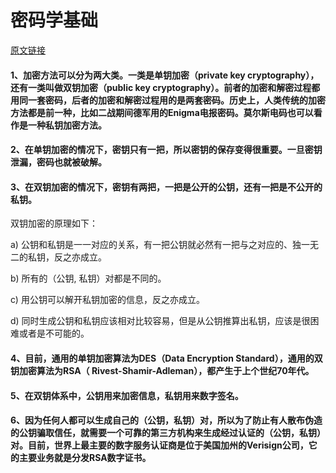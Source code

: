 # 密码学基础
[原文链接](http://www.ruanyifeng.com/blog/2006/12/notes_on_cryptography.html)  

#### 1、加密方法可以分为两大类。一类是单钥加密（private key cryptography），还有一类叫做**双钥加密**（public key cryptography）。前者的加密和解密过程都用同一套密码，后者的加密和解密过程用的是两套密码。历史上，人类传统的加密方法都是前一种，比如二战期间德军用的Enigma电报密码。莫尔斯电码也可以看作是一种私钥加密方法。  

#### 2、在单钥加密的情况下，密钥只有一把，所以密钥的保存变得很重要。一旦密钥泄漏，密码也就被破解。  

#### 3、在双钥加密的情况下，密钥有两把，一把是公开的公钥，还有一把是不公开的私钥。  

双钥加密的原理如下：  

a) 公钥和私钥是一一对应的关系，有一把公钥就必然有一把与之对应的、独一无二的私钥，反之亦成立。  

b) 所有的（公钥, 私钥）对都是不同的。  

c) 用公钥可以解开私钥加密的信息，反之亦成立。  

d) 同时生成公钥和私钥应该相对比较容易，但是从公钥推算出私钥，应该是很困难或者是不可能的。  

#### 4、目前，通用的单钥加密算法为DES（Data Encryption Standard），通用的双钥加密算法为RSA（ Rivest-Shamir-Adleman），都产生于上个世纪70年代。  

#### 5、在双钥体系中，公钥用来加密信息，私钥用来数字签名。  

#### 6、因为任何人都可以生成自己的（公钥，私钥）对，所以为了防止有人散布伪造的公钥骗取信任，就需要一个可靠的第三方机构来生成经过认证的（公钥，私钥）对。目前，世界上最主要的数字服务认证商是位于美国加州的Verisign公司，它的主要业务就是分发RSA数字证书。  
